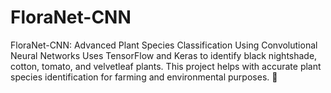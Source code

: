 # FloraNet-CNN
FloraNet-CNN: Advanced Plant Species Classification Using Convolutional Neural Networks Uses TensorFlow and Keras to identify black nightshade, cotton, tomato, and velvetleaf plants. This project helps with accurate plant species identification for farming and environmental purposes. 🌿
